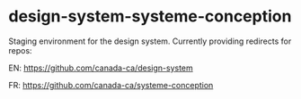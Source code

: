 # design-system-systeme-conception

Staging environment for the design system. Currently providing redirects for repos:

EN: https://github.com/canada-ca/design-system

FR: https://github.com/canada-ca/systeme-conception
